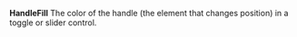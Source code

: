 **HandleFill** The color of the handle (the element that changes position) in a toggle or slider control.
